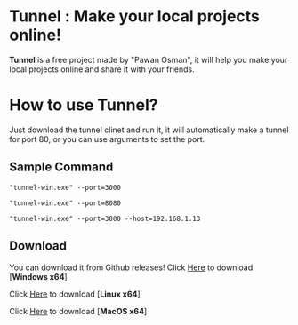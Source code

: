 # Tunnel : Make your local projects online!

**Tunnel** is a free project made by "Pawan Osman", it will help you make your local projects online and share it with your friends.

# How to use Tunnel?
Just download the tunnel clinet and run it, it will automatically make a tunnel for port 80, or you can use arguments to set the port.
## Sample Command

 `"tunnel-win.exe" --port=3000`
 
 `"tunnel-win.exe" --port=8080`
 
 `"tunnel-win.exe" --port=3000 --host=192.168.1.13`
 
## Download
You can download it from Github releases!
Click [Here](https://github.com/PawanOsman/tunnel/releases/download/v1.0/tunnel-linux) to download [**Windows x64**]

Click [Here](https://github.com/PawanOsman/tunnel/releases/download/v1.0/tunnel-win.exe) to download [**Linux x64**]

Click [Here](https://github.com/PawanOsman/tunnel/releases/download/v1.0/tunnel-macos) to download [**MacOS x64**]
